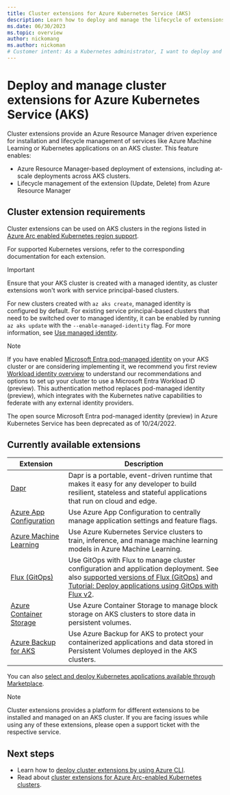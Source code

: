 ```yaml
---
title: Cluster extensions for Azure Kubernetes Service (AKS)
description: Learn how to deploy and manage the lifecycle of extensions on Azure Kubernetes Service (AKS)
ms.date: 06/30/2023
ms.topic: overview
author: nickomang
ms.author: nickoman
# Customer intent: As a Kubernetes administrator, I want to deploy and manage cluster extensions on Azure Kubernetes Service so that I can enhance my cluster's capabilities and streamline the lifecycle management of related applications and services.
---
```


# Deploy and manage cluster extensions for Azure Kubernetes Service (AKS)

Cluster extensions provide an Azure Resource Manager driven experience for installation and lifecycle management of services like Azure Machine Learning or Kubernetes applications on an AKS cluster. This feature enables:

* Azure Resource Manager-based deployment of extensions, including at-scale deployments across AKS clusters.
* Lifecycle management of the extension (Update, Delete) from Azure Resource Manager

## Cluster extension requirements

Cluster extensions can be used on AKS clusters in the regions listed in [Azure Arc enabled Kubernetes region support][arc-k8s-regions].

For supported Kubernetes versions, refer to the corresponding documentation for each extension.

> [!IMPORTANT]
> Ensure that your AKS cluster is created with a managed identity, as cluster extensions won't work with service principal-based clusters.
>
> For new clusters created with `az aks create`, managed identity is configured by default. For existing service principal-based clusters that need to be switched over to managed identity, it can be enabled by running `az aks update` with the `--enable-managed-identity` flag. For more information, see [Use managed identity][use-managed-identity].

> [!NOTE]
> If you have enabled [Microsoft Entra pod-managed identity][use-azure-ad-pod-identity] on your AKS cluster or are considering implementing it,
> we recommend you first review [Workload identity overview][workload-identity-overview] to understand our
> recommendations and options to set up your cluster to use a Microsoft Entra Workload ID (preview).
> This authentication method replaces pod-managed identity (preview), which integrates with the Kubernetes native capabilities
> to federate with any external identity providers.
>
> The open source Microsoft Entra pod-managed identity (preview) in Azure Kubernetes Service has been deprecated as of 10/24/2022.

## Currently available extensions

| Extension | Description |
| --------- | ----------- |
| [Dapr][dapr-overview] | Dapr is a portable, event-driven runtime that makes it easy for any developer to build resilient, stateless and stateful applications that run on cloud and edge. |
| [Azure App Configuration][app-config-overview] | Use Azure App Configuration to centrally manage application settings and feature flags. |
| [Azure Machine Learning][azure-ml-overview] | Use Azure Kubernetes Service clusters to train, inference, and manage machine learning models in Azure Machine Learning. |
| [Flux (GitOps)][gitops-overview] | Use GitOps with Flux to manage cluster configuration and application deployment. See also [supported versions of Flux (GitOps)][gitops-support] and [Tutorial: Deploy applications using GitOps with Flux v2][gitops-tutorial].|
| [Azure Container Storage](/azure/storage/container-storage/container-storage-introduction) | Use Azure Container Storage to manage block storage on AKS clusters to store data in persistent volumes. |
| [Azure Backup for AKS](/azure/backup/azure-kubernetes-service-backup-overview) | Use Azure Backup for AKS to protect your containerized applications and data stored in Persistent Volumes deployed in the AKS clusters. |

You can also [select and deploy Kubernetes applications available through Marketplace](deploy-marketplace.md).

> [!NOTE]
> Cluster extensions provides a platform for different extensions to be installed and managed on an AKS cluster. If you are facing issues while using any of these extensions, please open a support ticket with the respective service.

## Next steps

* Learn how to [deploy cluster extensions by using Azure CLI](deploy-extensions-az-cli.md).
* Read about [cluster extensions for Azure Arc-enabled Kubernetes clusters][arc-k8s-extensions].

<!-- LINKS -->
<!-- INTERNAL -->
[arc-k8s-extensions]: /azure/azure-arc/kubernetes/conceptual-extensions
[app-config-overview]: ./azure-app-configuration-quickstart.md
[azure-ml-overview]: /azure/machine-learning/how-to-attach-kubernetes-anywhere
[dapr-overview]: ./dapr.md
[gitops-overview]: /azure/azure-arc/kubernetes/conceptual-gitops-flux2
[gitops-support]: /azure/azure-arc/kubernetes/extensions-release#flux-gitops
[gitops-tutorial]: /azure/azure-arc/kubernetes/tutorial-use-gitops-flux2
[k8s-extension-reference]: /cli/azure/k8s-extension
[use-managed-identity]: ./use-managed-identity.md
[workload-identity-overview]: workload-identity-overview.md
[use-azure-ad-pod-identity]: use-azure-ad-pod-identity.md

<!-- EXTERNAL -->
[arc-k8s-regions]: https://azure.microsoft.com/global-infrastructure/services/?products=azure-arc&regions=all

